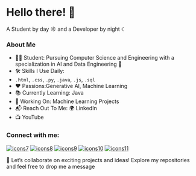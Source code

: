 # Hello there! 🌟

A Student by day ☼ and a Developer by night ☾

### About Me

- 👨‍🎓 Student: Pursuing Computer Science and Engineering with a specialization in AI and Data Engineering 👑
- 🛠️ Skills I Use Daily:
- `.html`, `.css`, `.py`, `.java`, `.js`, `.sql`
- ❤️ Passions:Generative AI, Machine Learning
- 📚 Currently Learning: Java
- 🔨 Working On: Machine Learning Projects
- 📬 Reach Out To Me: 🌍 LinkedIn
- 📺 YouTube

### Connect with me:
<p>
  
  [![icons7](https://img.icons8.com/?size=50&id=kBCrQMzpQDLQ&format=png&color=000000)](https://www.linkedin.com/in/punit-kumar-4a6a082b9/)
  [![icons8](https://img.icons8.com/?size=50&id=LoL4bFzqmAa0&format=png&color=000000)](https://leetcode.com/u/god_archeus/)
  [![icons9](https://img.icons8.com/?size=50&id=nj0Uj45LGUYh&format=png&color=000000)](https://www.instagram.com/itz_punit_17/)
  [![icons10](https://img.icons8.com/?size=50&id=qLVB1tIe9Ts9&format=png&color=000000)](https://www.youtube.com/@PUNIT4871KUMAR)
  [![icons11](https://img.icons8.com/?size=50&id=Vps0Nsl80v4P&format=png&color=000000)](https://bento.me/punit-kumar)
</p>

🌟 Let’s collaborate on exciting projects and ideas!
Explore my repositories and feel free to drop me a message
